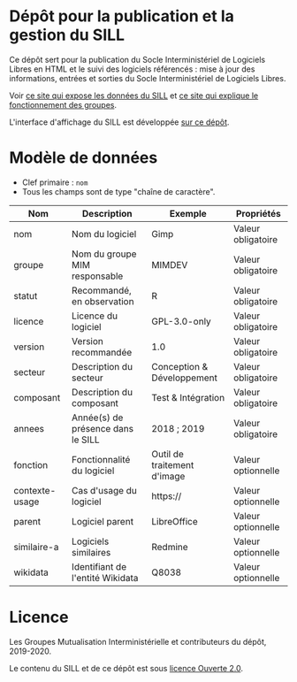 # Dépôt pour la publication et la gestion du SILL

Ce dépôt sert pour la publication du Socle Interministériel de
Logiciels Libres en HTML et le suivi des logiciels référencés : mise à
jour des informations, entrées et sorties du Socle Interministériel de
Logiciels Libres.

Voir [ce site qui expose les données du
SILL](https://sill.etalab.gouv.fr) et [ce site qui explique le
fonctionnement des groupes](https://disic.github.io/sill/).

L'interface d'affichage du SILL est développée [sur ce
dépôt](https://github.com/etalab/sillweb).

# Modèle de données

- Clef primaire : `nom`
- Tous les champs sont de type "chaîne de caractère".

| Nom            | Description                       | Exemple                     | Propriétés         |
|----------------|-----------------------------------|-----------------------------|--------------------|
| nom            | Nom du logiciel                   | Gimp                        | Valeur obligatoire |
| groupe         | Nom du groupe MIM responsable     | MIMDEV                      | Valeur obligatoire |
| statut         | Recommandé, en observation        | R                           | Valeur obligatoire |
| licence        | Licence du logiciel               | GPL-3.0-only                | Valeur obligatoire |
| version        | Version recommandée               | 1.0                         | Valeur obligatoire |
| secteur        | Description du secteur            | Conception & Développement  | Valeur obligatoire |
| composant      | Description du composant          | Test & Intégration          | Valeur obligatoire |
| annees         | Année(s) de présence dans le SILL | 2018 ; 2019                 | Valeur obligatoire |
| fonction       | Fonctionnalité du logiciel        | Outil de traitement d'image | Valeur optionnelle |
| contexte-usage | Cas d'usage du logiciel           | https://                    | Valeur optionnelle |
| parent         | Logiciel parent                   | LibreOffice                 | Valeur optionnelle |
| similaire-a    | Logiciels similaires              | Redmine                     | Valeur optionnelle |
| wikidata       | Identifiant de l'entité Wikidata  | Q8038                       | Valeur optionnelle |

# Licence

Les Groupes Mutualisation Interministérielle et contributeurs du dépôt, 2019-2020.

Le contenu du SILL et de ce dépôt est sous [licence Ouverte 2.0](LICENCE.md).
